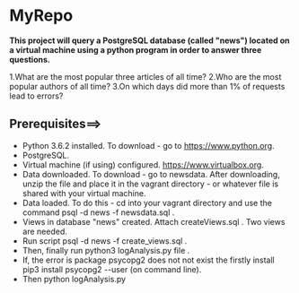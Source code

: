 # MyRepo

**This project will query a PostgreSQL database (called "news") located on a virtual machine using a python program in order to answer three questions.**

1.What are the most popular three articles of all time?
2.Who are the most popular authors of all time?
3.On which days did more than 1% of requests lead to errors?

Prerequisites==>
----------------
* Python 3.6.2 installed. To download - go to https://www.python.org.
* PostgreSQL.
* Virtual machine (if using) configured. https://www.virtualbox.org.
* Data downloaded. To download - go to newsdata. After downloading, unzip the file and place it in the vagrant directory - or whatever file is shared with your virtual machine.
* Data loaded. To do this - cd into your vagrant directory and use the command psql -d news -f newsdata.sql .
* Views in database "news" created. Attach createViews.sql . Two views are needed.
* Run script psql -d news -f create_views.sql .
* Then, finally run python3 logAnalysis.py file .
* If, the error is package psycopg2 does not not exist the firstly install  pip3 install psycopg2 --user (on command line).
* Then python logAnalysis.py
